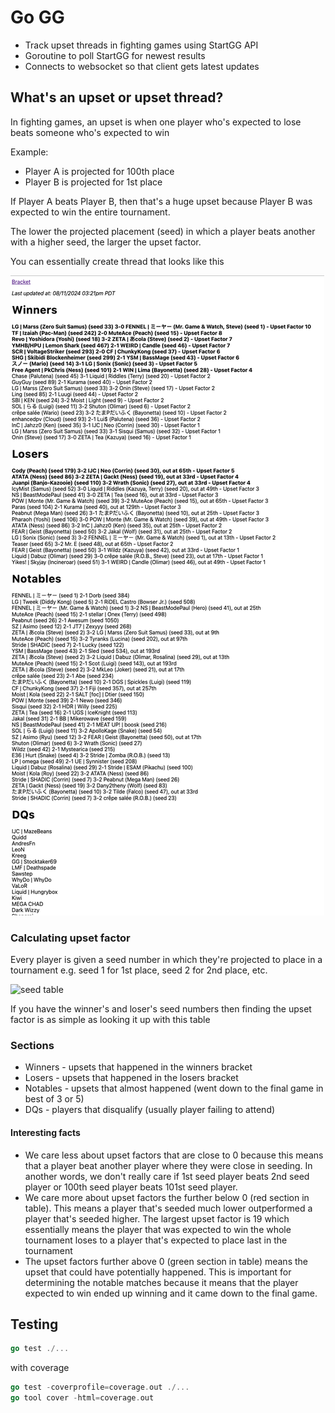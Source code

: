 # Go GG

- Track upset threads in fighting games using StartGG API
- Goroutine to poll StartGG for newest results
- Connects to websocket so that client gets latest updates

## What's an upset or upset thread?

In fighting games, an upset is when one player who's expected to lose beats someone who's expected to win

Example:

- Player A is projected for 100th place
- Player B is projected for 1st place

If Player A beats Player B, then that's a huge upset because Player B was expected to win the entire tournament.

The lower the projected placement (seed) in which a player beats another with a higher seed, the larger the upset factor.

You can essentially create thread that looks like this

![upset thread](./doc/1.png)

### Calculating upset factor

Every player is given a seed number in which they're projected to place in a tournament e.g. seed 1 for 1st place, seed 2 for 2nd place, etc.

![seed table](./doc/2.png)

If you have the winner's and loser's seed numbers then finding the upset factor is as simple as looking it up with this table

### Sections

- Winners - upsets that happened in the winners bracket
- Losers - upsets that happened in the losers bracket
- Notables - upsets that almost happened (went down to the final game in best of 3 or 5)
- DQs - players that disqualify (usually player failing to attend)

#### Interesting facts

- We care less about upset factors that are close to 0 because this means that a player beat another player where they were close in seeding. In another words, we don't really care if 1st seed player beats 2nd seed player or 100th seed player beats 101st seed player.
- We care more about upset factors the further below 0 (red section in table). This means a player that's seeded much lower outperformed a player that's seeded higher. The largest upset factor is 19 which essentially means the player that was expected to win the whole tournament loses to a player that's expected to place last in the tournament
- The upset factors further above 0 (green section in table) means the upset that could have potentially happened. This is important for determining the notable matches because it means that the player expected to win ended up winning and it came down to the final game.

## Testing

```go
go test ./...
```

with coverage

```go
go test -coverprofile=coverage.out ./...
go tool cover -html=coverage.out
```
